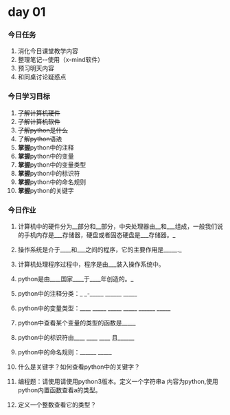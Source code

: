 # day 01

### 今日任务

1. 消化今日课堂教学内容
2. 整理笔记--使用（x-mind软件）
3. 预习明天内容
4. 和同桌讨论疑惑点

### 今日学习目标

1. ~~了解计算机硬件~~
2. ~~了解计算机软件~~
3. ~~了解python是什么~~
4. 了~~解python语法~~
5. **掌握**python中的注释
6. **掌握**python中的变量
7. **掌握**python中的变量类型
8. **掌握**python中的标识符
9. **掌握**python中的命名规则
10. **掌握**python的关键字

### 今日作业

1. 计算机中的硬件分为\__部分和\_\_部分，中央处理器由\_\_和\_\_\_组成，一般我们说的手机内存是\_\_\_存储器，硬盘或者固态硬盘是\_\_\_存储器。\_

2. 操作系统是介于\_\_\__和\_\_\_之间的程序，它的主要作用是\_\_\_\_\_.\_

3. 计算机处理程序过程中，程序是由\_\_\_装入操作系统中。

4. python是由\_\_\__国家\_\_\_\_于\_\_\_\_年创造的。\_

5. python中的注释分类：_ _-\_\_\_\_\_     \_\_\_\_\_\_     \_\_\_\_\_

6. python中的变量类型：\_\_\_\_  \_\_\_\_\_  \_\_\_\_\_  \_\_\_\_\_  \_\_\_\_\_\_   \_\_\_\_\_

7. python中查看某个变量的类型的函数是\_\_\_\_\_

8. python中的标识符由\_\_\_\_ \_\_\_\_  \_\_\_\_   且\_\_\_\_\_\_

9. python中的命名规则：\_\_\_\_\_\_   \_\_\_\_\_

10. 什么是关键字？如何查看python中的关键字？

11. 编程题：请使用请使用python3版本。定义一个字符串a 内容为python,使用python内置函数查看a的类型。

12. 定义一个整数查看它的类型？



